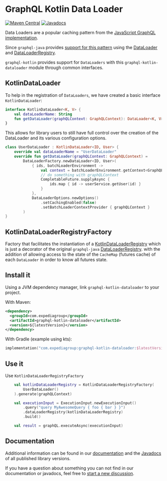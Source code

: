 # GraphQL Kotlin Data Loader
[![Maven Central](https://img.shields.io/maven-central/v/com.expediagroup/graphql-kotlin-dataloader.svg?label=Maven%20Central)](https://central.sonatype.com/search?namespace=com.expediagroup&q=name%3Agraphql-kotlin-dataloader)
[![Javadocs](https://img.shields.io/maven-central/v/com.expediagroup/graphql-kotlin-dataloader.svg?label=javadoc&colorB=brightgreen)](https://www.javadoc.io/doc/com.expediagroup/graphql-kotlin-dataloader)

Data Loaders are a popular caching pattern from the [JavaScript GraphQL implementation](https://github.com/graphql/dataloader).

Since `graphql-java` provides [support for this pattern](https://www.graphql-java.com/documentation/batching/)
using the [DataLoader](https://github.com/graphql-java/java-dataloader/blob/master/src/main/java/org/dataloader/DataLoader.java)
and [DataLoaderRegistry](https://github.com/graphql-java/java-dataloader/blob/master/src/main/java/org/dataloader/DataLoaderRegistry.java).

`graphql-kotlin` provides support for `DataLoaders` with this `graphql-kotlin-dataloader` module through common interfaces.


## KotlinDataLoader

To help in the registration of  `DataLoaders`, we have created a basic interface `KotlinDataLoader`:

```kotlin
interface KotlinDataLoader<K, V> {
    val dataLoaderName: String
    fun getDataLoader(graphQLContext: GraphQLContext): DataLoader<K, V>
}
```

This allows for library users to still have full control over the creation of the DataLoader
and its various configuration options.

```kotlin
class UserDataLoader : KotlinDataLoader<ID, User> {
    override val dataLoaderName = "UserDataLoader"
    override fun getDataLoader(graphQLContext: GraphQLContext) =
        DataLoaderFactory.newDataLoader<ID, User>(
            { ids, batchLoaderEnvironment ->
                val context = batchLoaderEnvironment.getContext<GraphQLContext>()
                // do something with graphQLContext
                CompletableFuture.supplyAsync {
                    ids.map { id -> userService.getUser(id) }
                }
            },
            DataLoaderOptions.newOptions()
                .setCachingEnabled(false)
                .setBatchLoaderContextProvider { graphQLContext }
        )
}
```

## KotlinDataLoaderRegistryFactory

Factory that facilitates the instantiation of a [KotlinDataLoaderRegistry](src/main/kotlin/com/expediagroup/graphql/dataloader/KotlinDataLoaderRegistry.kt) which is just
a decorator of the original `graphql-java` [DataLoaderRegistry](https://github.com/graphql-java/java-dataloader/blob/master/src/main/java/org/dataloader/DataLoaderRegistry.java).
with the addition of allowing access to the state of the `CacheMap` (futures cache) of each `DataLoader` in order to know
all futures state.

## Install it

Using a JVM dependency manager, link `graphql-kotlin-dataloader` to your project.

With Maven:

```xml
<dependency>
  <groupId>com.expediagroup</groupId>
  <artifactId>graphql-kotlin-dataloader</artifactId>
  <version>${latestVersion}</version>
</dependency>
```

With Gradle (example using kts):

```kotlin
implementation("com.expediagroup:graphql-kotlin-dataloader:$latestVersion")
```

## Use it

Use `KotlinDataLoaderRegistryFactory`

```kotlin
    val kotlinDataLoaderRegistry = KotlinDataLoaderRegistryFactory(
        UserDataLoader()
    ).generate(graphQLContext)

    val executionInput = ExecutionInput.newExecutionInput()
        .query("query MyAwesomeQuery { foo { bar } }")
        .dataLoaderRegistry(kotlinDataLoaderRegistry)
        .build()

    val result = graphQL.executeAsync(executionInput)
```

## Documentation

Additional information can be found in our [documentation](https://opensource.expediagroup.com/graphql-kotlin/docs/server/data-loader/)
and the [Javadocs](https://www.javadoc.io/doc/com.expediagroup/graphql-kotlin-data-loader) of all published library versions.

If you have a question about something you can not find in our documentation or javadocs, feel free to [start a new discussion](https://github.com/ExpediaGroup/graphql-kotlin/discussions).
